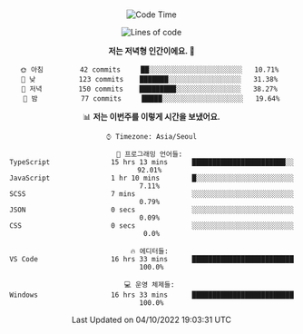 <div align="center">

<br />

 <!--START_SECTION:waka-->
![Code Time](http://img.shields.io/badge/Code%20Time-23%20hrs%2042%20mins-blue)

![Lines of code](https://img.shields.io/badge/%EC%A0%80%EB%8A%94%20%EC%97%AC%ED%83%9C%EA%B9%8C%EC%A7%80%20-84%20Thousand%20%EC%A4%84%EC%9D%98%20%EC%BD%94%EB%93%9C%EB%A5%BC%20%EC%9E%91%EC%84%B1%ED%96%88%EC%96%B4%EC%9A%94.-blue)

**저는 저녁형 인간이에요. 🦉** 

```text
🌞 아침         42 commits     ██░░░░░░░░░░░░░░░░░░░░░░░   10.71% 
🌆 낮　         123 commits    ███████░░░░░░░░░░░░░░░░░░   31.38% 
🌃 저녁         150 commits    █████████░░░░░░░░░░░░░░░░   38.27% 
🌙 밤　         77 commits     █████░░░░░░░░░░░░░░░░░░░░   19.64%

```


📊 **저는 이번주를 이렇게 시간을 보냈어요.** 

```text
⌚︎ Timezone: Asia/Seoul

💬 프로그래밍 언어들: 
TypeScript               15 hrs 13 mins      ███████████████████████░░   92.01% 
JavaScript               1 hr 10 mins        █░░░░░░░░░░░░░░░░░░░░░░░░   7.11% 
SCSS                     7 mins              ░░░░░░░░░░░░░░░░░░░░░░░░░   0.79% 
JSON                     0 secs              ░░░░░░░░░░░░░░░░░░░░░░░░░   0.09% 
CSS                      0 secs              ░░░░░░░░░░░░░░░░░░░░░░░░░   0.0%

🔥 에디터들: 
VS Code                  16 hrs 33 mins      █████████████████████████   100.0%

💻 운영 체제들: 
Windows                  16 hrs 33 mins      █████████████████████████   100.0%

```


 Last Updated on 04/10/2022 19:03:31 UTC
<!--END_SECTION:waka-->

</div>
